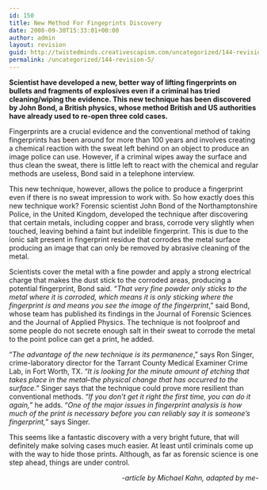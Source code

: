 ```yaml
---
id: 150
title: New Method For Fingeprints Discovery
date: 2008-09-30T15:33:01+00:00
author: admin
layout: revision
guid: http://twistedminds.creativescapism.com/uncategorized/144-revision-5/
permalink: /uncategorized/144-revision-5/
---
```

<p class="dropcap-first">
  <strong>Scientist have developed a new, better way of lifting fingerprints on bullets and fragments of explosives even if a criminal has tried cleaning/wiping the evidence. This new technique has been discovered by John Bond, a British physics, whose method British and US authorities have already used to re-open three cold cases.</strong>
</p>

Fingerprints are a crucial evidence and the conventional method of taking fingerprints has been around for more than 100 years and involves creating a chemical reaction with the sweat left behind on an object to produce an image police can use. However, if a criminal wipes away the surface and thus clean the sweat, there is little left to react with the chemical and regular methods are useless, Bond said in a telephone interview.

This new technique, however, allows the police to produce a fingerprint even if there is no sweat impression to work with. So how exactly does this new technique work? Forensic scientist John Bond of the Northamptonshire Police, in the United Kingdom, developed the technique after discovering that certain metals, including copper and brass, corrode very slightly when touched, leaving behind a faint but indelible fingerprint. This is due to the ionic salt present in fingerprint residue that corrodes the metal surface producing an image that can only be removed by abrasive cleaning of the metal.

Scientists cover the metal with a fine powder and apply a strong electrical charge that makes the dust stick to the corroded areas, producing a potential fingerprint, Bond said. &#8220;_That very fine powder only sticks to the metal where it is corroded, which means it is only sticking where the fingerprint is and means you see the image of the fingerprint_,&#8221; said Bond, whose team has published its findings in the Journal of Forensic Sciences and the Journal of Applied Physics. The technique is not foolproof and some people do not secrete enough salt in their sweat to corrode the metal to the point police can get a print, he added.

&#8220;_The advantage of the new technique is its permanence_,&#8221; says Ron Singer, crime-laboratory director for the Tarrant County Medical Examiner Crime Lab, in Fort Worth, TX. &#8220;_It is looking for the minute amount of etching that takes place in the metal&#8211;the physical change that has occurred to the surface._&#8221; Singer says that the technique could prove more resilient than conventional methods. &#8220;_If you don&#8217;t get it right the first time, you can do it again,_&#8221; he adds. &#8220;_One of the major issues in fingerprint analysis is how much of the print is necessary before you can reliably say it is someone&#8217;s fingerprint,_&#8221; says Singer.

This seems like a fantastic discovery with a very bright future, that will definitely make solving cases much easier. At least until criminals come up with the way to hide those prints. Although, as far as forensic science is one step ahead, things are under control.

<p style="text-align: right;">
  <em>-article by Michael Kahn, adapted by me-</em>
</p>